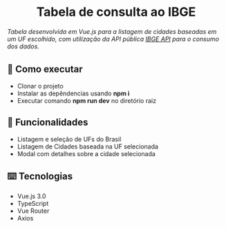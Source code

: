 <h1 align="center">
Tabela de consulta ao IBGE
</h1>

<h6>
Tabela desenvolvida em Vue.js para a listagem de cidades baseadas em um UF escolhido,
com utilização da API pública <a href="https://servicodados.ibge.gov.br/api/docs/">IBGE API</a> para o consumo dos dados.
</h6>

## :rocket: Como executar

<ul>
  <li>Clonar o projeto</li>
  <li>Instalar as depêndencias usando <strong>npm i</strong></li>
  <li>Executar comando <strong>npm run dev</strong> no diretório raiz</li>
</ul>

## :speech_balloon: Funcionalidades

<ul>
  <li>Listagem e seleção de UFs do Brasil</li>
  <li>Listagem de Cidades baseada na UF selecionada</li>
  <li>Modal com detalhes sobre a cidade selecionada</li>
</ul>

## ⌨️ Tecnologias

<ul>
  <li>Vue.js 3.0</li>
  <li>TypeScript</li>
  <li>Vue Router</li>
  <li>Axios</li>
</ul>
